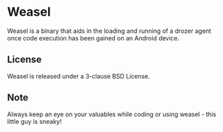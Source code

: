 Weasel
=======

Weasel is a binary that aids in the loading and running of a drozer agent once code execution has been gained on an Android device.

License
-------

Weasel is released under a 3-clause BSD License.

Note
----
Always keep an eye on your valuables while coding or using weasel - this little guy is sneaky!
